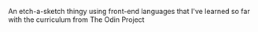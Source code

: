 An etch-a-sketch thingy using front-end languages that I've learned so far with the curriculum from The Odin Project